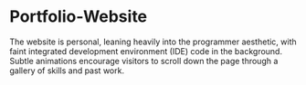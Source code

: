 # Portfolio-Website
The website is personal, leaning heavily into the programmer aesthetic, with faint integrated development environment (IDE) code in the background. Subtle animations encourage visitors to scroll down the page through a gallery of skills and past work.
